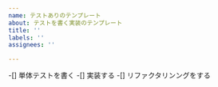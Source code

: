 ```yaml
---
name: テストありのテンプレート
about: テストを書く実装のテンプレート
title: ''
labels: ''
assignees: ''

---
```


-[] 単体テストを書く
-[] 実装する
-[] リファクタリンングをする
